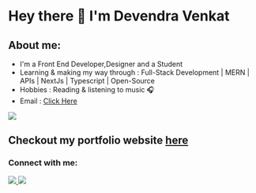 # Hey there 👋 I'm Devendra Venkat
## About me:
- I'm a Front End Developer,Designer and a Student
- Learning & making my way through : Full-Stack Development | MERN | APIs | NextJs | Typescript | Open-Source
- Hobbies : Reading & listening to music 🎧
- Email : [Click Here](mailto:mutyala.devendravenkat15@gmail.com)
<p>
  <a href="https://github.com/devendravenkatm">
    <img src="https://skillicons.dev/icons?i=html,css,js,angular,react,nodejs,python,java" />
  </a>
</p>

## Checkout my portfolio website [here](https://devendravenkatm.github.io/)

### Connect with me:
<p>
  <a href="https://www.linkedin.com/in/devendravenkat/">
    <img src="https://skillicons.dev/icons?i=linkedin" />
  </a>
  <a href="https://twitter.com/agentofchaos000">
    <img src="https://skillicons.dev/icons?i=twitter" />
  </a>
</p>

